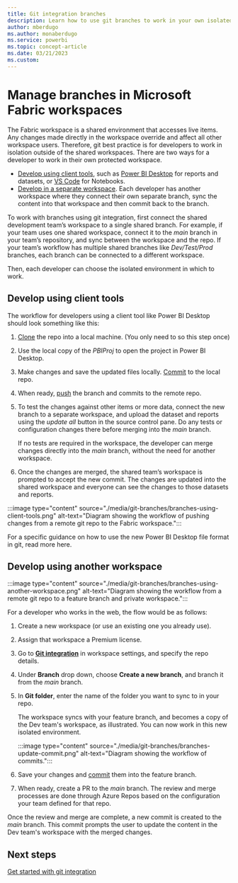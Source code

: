 ```yaml
---
title: Git integration branches
description: Learn how to use git branches to work in your own isolated environment.
author: mberdugo
ms.author: monaberdugo
ms.service: powerbi
ms.topic: concept-article
ms.date: 03/21/2023
ms.custom: 
---
```


# Manage branches in Microsoft Fabric workspaces

The Fabric workspace is a shared environment that accesses live items. Any changes made directly in the workspace override and affect all other workspace users. Therefore, git best practice is for developers to work in isolation outside of the shared workspaces. There are two ways for a developer to work in their own protected workspace.

- [Develop using client tools](#develop-using-client-tools), such as [Power BI Desktop](https://powerbi.microsoft.com/desktop/) for reports and datasets, or [VS Code](https://code.visualstudio.com/) for Notebooks.
- [Develop in a separate workspace](#develop-using-another-workspace). Each developer has another workspace where they connect their own separate branch, sync the content into that workspace and then commit back to the branch.

To work with branches using git integration, first connect the shared development team’s workspace to a single shared branch. For example, if your team uses one shared workspace, connect it to the *main* branch in your team’s repository, and sync between the workspace and the repo. If your team’s workflow has multiple shared branches like *Dev/Test/Prod* branches, each branch can be connected to a different workspace.

Then, each developer can choose the isolated environment in which to work.

## Develop using client tools

The workflow for developers using a client tool like Power BI Desktop should look something like this:

1. [Clone](/azure/devops/repos/git/clone?) the repo into a local machine. (You only need to so this step once)
1. Use the local copy of the *PBIProj* to open the project in Power BI Desktop.
1. Make changes and save the updated files locally. [Commit](/azure/devops/repos/git/gitquickstart#commit-your-work) to the local repo.
1. When ready, [push](/azure/devops/repos/git/pushing) the branch and commits to the remote repo.
1. To test the changes against other items or more data, connect the new branch to a separate workspace, and upload the dataset and reports using the *update all* button in the source control pane. Do any tests or configuration changes there before merging into the *main* branch.

   If no tests are required in the workspace, the developer can merge changes directly into the *main* branch, without the need for another workspace.

1. Once the changes are merged, the shared team’s workspace is prompted to accept the new commit. The changes are updated into the shared workspace and everyone can see the changes to those datasets and reports.

:::image type="content" source="./media/git-branches/branches-using-client-tools.png" alt-text="Diagram showing the workflow of pushing changes from a remote git repo to the Fabric workspace.":::

For a specific guidance on how to use the new Power BI Desktop file format in git, read more here.

## Develop using another workspace

:::image type="content" source="./media/git-branches/branches-using-another-workspace.png" alt-text="Diagram showing the workflow from a remote git repo to a feature branch and private workspace.":::

For a developer who works in the web, the flow would be as follows:

1. Create a new workspace (or use an existing one you already use).
1. Assign that workspace a Premium license.
1. Go to [**Git integration**](./git-get-started.md#connect-a-workspace-to-an-azure-repo) in workspace settings, and specify the repo details.
1. Under **Branch** drop down, choose **Create a new branch**, and branch it from the *main* branch.
1. In **Git folder**, enter the name of the folder you want to sync to in your repo.

   The workspace syncs with your feature branch, and becomes a copy of the Dev team's workspace, as illustrated. You can now work in this new isolated environment.

   :::image type="content" source="./media/git-branches/branches-update-commit.png" alt-text="Diagram showing the workflow of commits.":::

1. Save your changes and [commit](./git-get-started.md#commit-changes-to-git) them into the feature branch.
1. When ready, create a PR to the *main* branch. The review and merge processes are done through Azure Repos based on the configuration your team defined for that repo.

Once the review and merge are complete, a new commit is created to the *main* branch. This commit prompts the user to update the content in the Dev team's workspace with the merged changes.

## Next steps

[Get started with git integration](./git-get-started.md)
